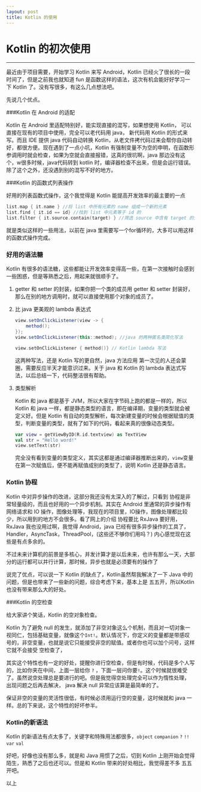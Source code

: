 ```yaml
---
layout: post
title: Kotlin 的使用
---
```

# Kotlin 的初次使用
----

最近由于项目需要，开始学习 Kotlin 来写 Android，Kotlin 已经火了很长的一段时间了，但是之前我也就知道 fun 是函数这样的语法，这次有机会能好好学习一下 Kotlin 了。没有写很多，有这么几点想法吧。

先说几个优点。

###Kotlin 在 Android 的适配

Kotlin 在 Android 里适配特别好，能实现直接的混写，如果想使用 Kotlin， 可以直接在现有的项目中使用，完全可以老代码用 java， 新代码用 Kotlin 的形式来写。而且 IDE 提供 java 代码自动转换 Kotlin，从老文件拷代码过来会帮你自动转好，都很方便。现在遇到了一点小坑，Kotlin 有强制变量不为空的申明，在函数形参调用时就会检查，如果为空就会直接报错，这真的很坑啊，java 那边没有这个，w很多时候，java代码转到 kotlin 时，编译器检查不出来，但是会运行错误。除了这个之外，还没遇到别的混写不好的地方。

###Kotlin 的函数式列表操作

好用的列表函数式操作，这个我觉得是 Kotlin 能提高开发效率的最主要的一点

```kotlin
list.map { it.name } //将 list 中所有元素的 name 组成一个新的元素
list.find { it.id == id} //找到 list 中元素等于 id 的 
list.filter { it.source.contain(target) } //筛选 source 中含有 target 的元素
```

就是类似这样的一些用法，以前在 java 里需要写一个for循环的，大多可以用这样的函数式操作完成。

### 好用的语法糖

Kotlin 有很多的语法糖，这些都能让开发效率变得高一些，在第一次接触时会感到一些困惑，但是等熟悉之后，用起来就很顺手了。

1. getter 和 setter 的封装，如果你把一个类的成员用 getter 和 setter 封装好，那么在别的地方调用时，就可以直接使用那个对象的成员了。

2. 比 java 更美观的 lambda 表达式

   ```java
   view.setOnClickListener(view -> {
       method();
   });
   view.setOnClickListener(this::method); //java 的两种匿名类简化写法
   ```

   ```kotlin
   view.setOnClickListener { method()} // Kotlin lambda 写法
   ```

   这两种写法，还是 Kotlin 写的更自然，java 方法应用 第一次见的人还会蒙圈，需要反应半天才能意识过来。关于 java 和 Kotlin 的 lambda 表达式写法，以后总结一下，代码整洁很有帮助。

3. 类型解析

   Kotlin 和 java 都是基于 JVM，所以大家在字节码上跑的都是一样的，所以Kotlin 和 java 一样，都是静态类型的语言，即在编译期，变量的类型就会被定义好。但是 Kotlin 有自动的类型解析，每次新建变量的时候会根据赋值的类型，判断变量的类型，就有了如下的代码，看起来真的很像动态类型。

   ```kotlin
   var view = getViewByID(R.id.textview) as TextView
   val str = "Hello word!"
   view.setText(str)
   ```

   完全没有看到变量的类型定义，其实这都是通过编译器推断出来的，`view`变量在第一次赋值后，便不能再赋值成别的类型了，说明 Kotlin 还是静态语言。

### Kotlin 协程

Kotlin 中对异步操作的改进，这部分我还没有太深入的了解过，只看到 协程是非常轻量级的，而且也好用的一个异步机制。其实在 Android 里通常的异步操作有 网络请求和 IO 操作，图像处理等，我现在的项目里，IO操作，图像处理都比较少，所以用到的地方不会很多。看了网上的介绍 协程要比 RxJava 要好用，RxJava 我也没用过啊，我觉得 Android，java 已经有很多异步操作的工具了，Handler，AsyncTask，ThreadPool，(这些还不够你们用吗？) 内心感觉现在这些是有点多余的。

不过未来计算机的前景是多核心，并发计算才是以后未来，也许有那么一天，大部分的运行都可以并行计算，那时候，异步也就是必须要有的操作了



说完了优点，可以说一下 Kotlin 的缺点了，Kotlin虽然帮我解决了一下 Java 中的问题，但是也带来了一些新的问题，综合考虑下来，基本上是 五五开，所以Kotlin 也没有带来那么大的好处。

###Kotlin 的空检查

给大家讲个笑话，Kotlin 的空对象检查。

Kotlin 为了避免 null 的发生，就添加了非空对象这么个机制，而且对一切对象一视同仁，包括基础变量，就像这个`Int!`。默认情况下，你定义的变量都是带感叹号的，非空变量，也就是说它只能接受非空的赋值。或者你也可以加个问号，这样它就不会接受 空检查了，

其实这个特性也有一定的好处，提醒你进行空检查，但是有时候，代码是多个人写的，比如你夹在中间，上面一层给你 `?`  ，下面一层问你要`!`。这个时候就很难受了。虽然说空处理总是要进行的吧。但是我觉得空处理完全可以作为惰性处理， 出现问题之后再去解决， java 解决 null 异常应该算是最简单的了。

保证非空的变量的灵活性很低，有时候必须用运行空的变量，这时候就和 java 一样。总的下来说，这个特性的好坏参半。

### Kotlin的新语法

Kotlin 的新语法有点太多了，关键字和特殊用法都很多，`object` `companion` `?` `!!` `var` `val` 

好吧，好像也没有那么多，就是和 Java 用惯了之后，切到 Kotlin 上刚开始会觉得陌生，熟悉了之后也还可以。但是和 Kotlin 带来的好处相比，我觉得差不多 五五开吧。

以上



